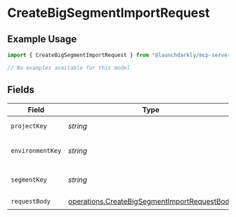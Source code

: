 # CreateBigSegmentImportRequest

## Example Usage

```typescript
import { CreateBigSegmentImportRequest } from "@launchdarkly/mcp-server/models/operations";

// No examples available for this model
```

## Fields

| Field                                                                                                        | Type                                                                                                         | Required                                                                                                     | Description                                                                                                  |
| ------------------------------------------------------------------------------------------------------------ | ------------------------------------------------------------------------------------------------------------ | ------------------------------------------------------------------------------------------------------------ | ------------------------------------------------------------------------------------------------------------ |
| `projectKey`                                                                                                 | *string*                                                                                                     | :heavy_check_mark:                                                                                           | The project key                                                                                              |
| `environmentKey`                                                                                             | *string*                                                                                                     | :heavy_check_mark:                                                                                           | The environment key                                                                                          |
| `segmentKey`                                                                                                 | *string*                                                                                                     | :heavy_check_mark:                                                                                           | The segment key                                                                                              |
| `requestBody`                                                                                                | [operations.CreateBigSegmentImportRequestBody](../../models/operations/createbigsegmentimportrequestbody.md) | :heavy_check_mark:                                                                                           | N/A                                                                                                          |